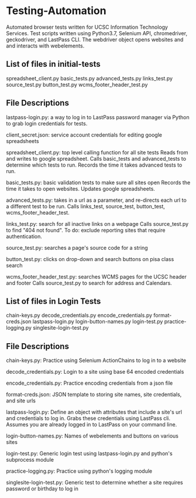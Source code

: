 # Testing-Automation

Automated browser tests written for UCSC Information Technology Services.
Test scripts written using Python3.7, Selenium API, chromedriver, geckodriver, and LastPass CLI.
The webdriver object opens websites and and interacts with webelements.

List of files in initial-tests
------------------------------
spreadsheet_client.py
basic_tests.py
advanced_tests.py
links_test.py
source_test.py
button_test.py
wcms_footer_header_test.py


File Descriptions
------------------------------
lastpass-login.py: a way to log in to LastPass password manager via Python to grab login credentials for tests.

client_secret.json: service account credentials for editing google spreadsheets

spreadsheet_client.py: top level calling function for all site tests
	Reads from and writes to google spreadsheet.
	Calls basic_tests and advanced_tests to determine which tests to run.
	Records the time it takes advanced tests to run.

basic_tests.py: basic validation tests to make sure all sites open
	Records the time it takes to open websites.
	Updates google spreadsheets.

advanced_tests.py: takes in a url as a parameter, and re-directs each url to a different test to be run.
	Calls links_test, source_test, button_test, wcms_footer_header_test.

links_test.py: search for all inactive links on a webpage
	Calls source_test.py to find "404 not found".
	To do: exclude reporting sites that require authentication.

source_test.py: searches a page's source code for a string

button_test.py: clicks on drop-down and search buttons on pisa class search

wcms_footer_header_test.py: searches WCMS pages for the UCSC header and footer
	Calls source_test.py to search for address and Calendars.


List of files in Login Tests
------------------------------
chain-keys.py
decode_credentials.py
encode_credentials.py
format-creds.json
lastpass-login.py
login-button-names.py
login-test.py
practice-logging.py
singlesite-login-test.py


File Descriptions
------------------------------
chain-keys.py: Practice using Selenium ActionChains to log in to a website

decode_credentials.py: Login to a site using base 64 encoded credentials

encode_credentials.py: Practice encoding credentials from a json file

format-creds.json: JSON template to storing site names, site credentials, and site urls

lastpass-login.py: Define an object with attributes that include a site's url and credentials to log in. Grabs these credentials using LastPass cli. Assumes you are already logged in to LastPass on your command line.

login-button-names.py: Names of webelements and buttons on various sites

login-test.py: Generic login test using lastpass-login.py and python's subprocess module

practice-logging.py: Practice using python's logging module

singlesite-login-test.py: Generic test to determine whether a site requires password or birthday to log in

